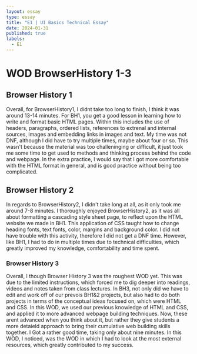 ```yaml
---
layout: essay
type: essay
title: "E1 | UI Basics Technical Essay"
date: 2024-01-31
published: true
labels:
  - E1
---
```


#  WOD BrowserHistory 1-3 

## Browser History 1
  Overall, for BrowserHistory1, I didnt take too long to finish, I think it was around 13-14 minutes. For BH1, you get a good lesson in learning how to write and format basic HTML pages. Within this includes the use of headers, paragraphs, ordered lists, references to extrenal and internal sources, images and embedding links in images and text. My time was not DNF, although I did have to try multiple times, maybe about four or so. This wasn't because the material was too challeninging or difficult, it just took me some time to get used to methods and thinking process behind the code and webpage. In the extra practice, I would say that I got more comfortable with the HTML format in general, and is good practice without being too complicated.
## Browser History 2
  In regards to BrowserHistory2, I didn't take long at all, as it only took me around 7-8 minutes. I thoroughly enjoyed BrowserHistory2, as it was all about formatting a cascading style sheet page, to reflect upon the HTML website we made in BH1. This application of CSS taught how to change heading fonts, text fonts, color, margins and background color. I did not have trouble with this activity, therefore I did not get a DNF time. However, like BH1, I had to do in multiple times due to technical difficulties, which greatly improved my knowledge, comfortability and time spent. 
### Browser History 3
  Overall, I though Browser History 3 was the roughest WOD yet. This was due to the limited instructions, which forced me to dig deeper into readings, videos and notes taken from class lectures. In BH3, not only did we have to edit and work off of our prevois BH1&2 projects, but also had to do both projects in terms of the conceptual ideas focused on, which were HTML and CSS. In this WOD, we used our previous knowledge of HTML and CSS, and applied it to more advanced webpage building techniques. Now, these arent advanced when you think about it, but rather they give students a more detaield approach to bring their cumulative web building skills together. I Got a rather good time, taking only about nine minutes. In this WOD, I noticed, was the WOD in which I had to look at the most external resources, which greatly contributed to my success. 